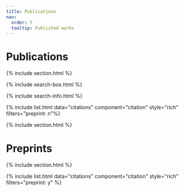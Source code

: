 ```yaml
---
title: Publications
nav:
  order: 3
  tooltip: Published works
---
```


# <i class="fas fa-book-open"></i>     Publications

{% include section.html %}

{% include search-box.html %}

{% include search-info.html %}

{% include list.html data="citations" component="citation" style="rich" filters="preprint: n"%}

{% include section.html %}

# <i class="fas fa-book-open"></i>     Preprints

{% include section.html %}

{% include list.html data="citations" component="citation" style="rich" filters="preprint: y" %}
